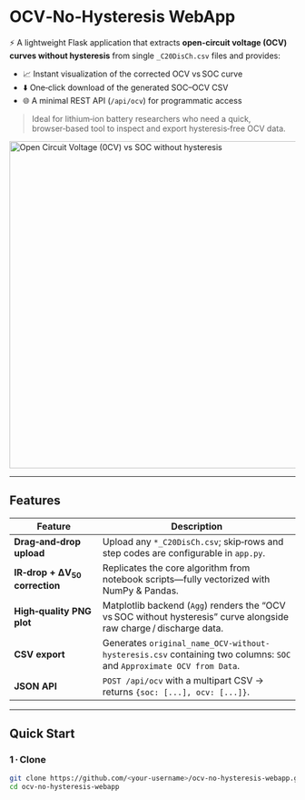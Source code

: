 # OCV‑No‑Hysteresis WebApp

⚡ A lightweight Flask application that extracts **open‑circuit voltage (OCV) curves without hysteresis** from single `_C20DisCh.csv` files and provides:

* 📈 Instant visualization of the corrected OCV vs SOC curve  
* ⬇️ One‑click download of the generated SOC–OCV CSV  
* 🌐 A minimal REST API (`/api/ocv`) for programmatic access

> Ideal for lithium‑ion battery researchers who need a quick, browser‑based tool to inspect and export hysteresis‑free OCV data.
<img width="739" height="575" alt="Open Circuit Voltage (0CV) vs SOC without hysteresis" src="https://github.com/user-attachments/assets/a4d0d70a-1902-4dab-873b-47658e9dfb31" />

---

## Features

| Feature | Description |
| ------- | ----------- |
| **Drag‑and‑drop upload** | Upload any `*_C20DisCh.csv`; skip‑rows and step codes are configurable in `app.py`. |
| **IR‑drop + ΔV<sub>50</sub> correction** | Replicates the core algorithm from notebook scripts—fully vectorized with NumPy & Pandas. |
| **High‑quality PNG plot** | Matplotlib backend (`Agg`) renders the “OCV vs SOC without hysteresis” curve alongside raw charge / discharge data. |
| **CSV export** | Generates `original_name_OCV-without-hysteresis.csv` containing two columns: `SOC` and `Approximate OCV from Data`. |
| **JSON API** | `POST /api/ocv` with a multipart CSV → returns `{soc: [...], ocv: [...]}`. |

---

## Quick Start

### 1 · Clone

```bash
git clone https://github.com/<your-username>/ocv-no-hysteresis-webapp.git
cd ocv-no-hysteresis-webapp
